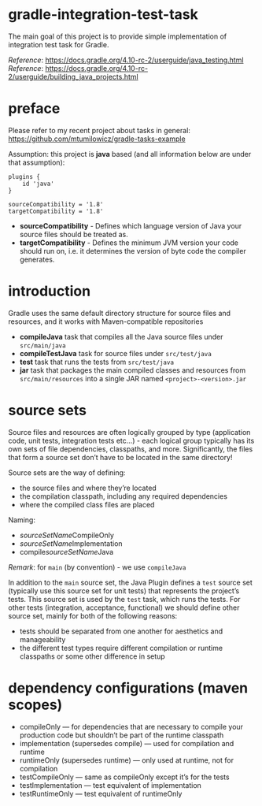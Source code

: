 # gradle-integration-test-task
The main goal of this project is to provide simple implementation of
integration test task for Gradle.

_Reference_: https://docs.gradle.org/4.10-rc-2/userguide/java_testing.html  
_Reference_: https://docs.gradle.org/4.10-rc-2/userguide/building_java_projects.html

# preface
Please refer to my recent project about tasks in general: 
https://github.com/mtumilowicz/gradle-tasks-example

Assumption: this project is **java** based 
(and all information below are under that assumption):
```
plugins {
    id 'java'
}

sourceCompatibility = '1.8'
targetCompatibility = '1.8'
```

* **sourceCompatibility** - Defines which language version of Java your source files should be treated as.
* **targetCompatibility** - Defines the minimum JVM version your code should run on, i.e. it determines the version of byte code the compiler generates.

# introduction
Gradle uses the same default directory structure for source files 
and resources, and it works with Maven-compatible repositories
* **compileJava** task that compiles all the Java source files 
under `src/main/java`
* **compileTestJava** task for source files under `src/test/java`
* **test** task that runs the tests from `src/test/java`
* **jar** task that packages the main compiled classes and 
resources from `src/main/resources` into a single JAR 
named `<project>-<version>.jar`

# source sets
Source files and resources are often logically grouped by type 
(application code, unit tests, integration tests etc...) - 
each logical group typically has its own sets of file dependencies, 
classpaths, and more. Significantly, the files that form a source 
set don’t have to be located in the same directory!

Source sets are the way of defining:
* the source files and where they’re located
* the compilation classpath, including any required dependencies
* where the compiled class files are placed

Naming:
* *sourceSetName*CompileOnly
* *sourceSetName*Implementation
* compile*sourceSetName*Java

_Remark_: for `main` (by convention) - we use `compileJava`

In addition to the `main` source set, the Java Plugin defines a 
`test` source set (typically use this source set for unit tests) 
that represents the project’s tests. This source set is used 
by the `test` task, which runs the tests. For other tests (integration, 
acceptance, functional) we should define other source set, mainly
for both of the following reasons:
* tests should be separated from one another for 
aesthetics and manageability
* the different test types require different compilation or 
runtime classpaths or some other difference in setup



# dependency configurations (maven scopes)
* compileOnly — for dependencies that are necessary to compile your production code but shouldn’t be part of the runtime classpath
* implementation (supersedes compile) — used for compilation and runtime
* runtimeOnly (supersedes runtime) — only used at runtime, not for compilation
* testCompileOnly — same as compileOnly except it’s for the tests
* testImplementation — test equivalent of implementation
* testRuntimeOnly — test equivalent of runtimeOnly